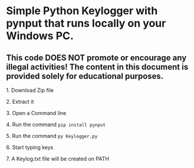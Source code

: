 <h1>Simple Python Keylogger with pynput that runs locally on your Windows PC.</h1>
<h2>This code DOES NOT promote or encourage any illegal activities! The content in this document is provided solely for educational purposes.</h2>
<p>1. Download Zip file</p>
<p>2. Extract it</p>
<p>3. Open a Command line</p>
<p>4. Run the command <code>pip install pynput</code></p>
<p>5. Run the command <code>py Keylogger.py</code></p>
<p>6. Start typing keys</p>
<p>7. A Keylog.txt file will be created on PATH</p>

